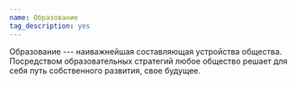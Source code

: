 ```yaml
---
name: Образование
tag_description: yes
---
```


Образование --- наиважнейшая составляющая устройства
общества. Посредством образовательных стратегий любое общество решает
для себя путь собственного развития, свое будущее.

